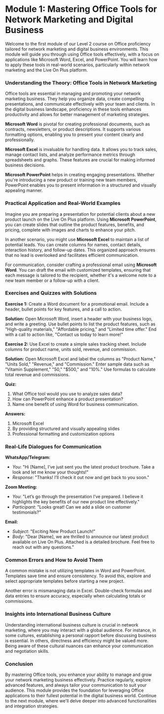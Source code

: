 # **Module 1: Mastering Office Tools for Network Marketing and Digital Business**

Welcome to the first module of our Level 2 course on Office proficiency tailored for network marketing and digital business environments. This module will guide you through using Office tools effectively, with a focus on applications like Microsoft Word, Excel, and PowerPoint. You will learn how to apply these tools in real-world scenarios, particularly within network marketing and the Live On Plus platform.

### Understanding the Theory: Office Tools in Network Marketing

Office tools are essential in managing and promoting your network marketing business. They help you organize data, create compelling presentations, and communicate effectively with your team and clients. In the digital business landscape, proficiency in these tools enhances productivity and allows for better management of marketing strategies.

**Microsoft Word** is pivotal for creating professional documents, such as contracts, newsletters, or product descriptions. It supports various formatting options, enabling you to present your content clearly and professionally.

**Microsoft Excel** is invaluable for handling data. It allows you to track sales, manage contact lists, and analyze performance metrics through spreadsheets and graphs. These features are crucial for making informed business decisions.

**Microsoft PowerPoint** helps in creating engaging presentations. Whether you're introducing a new product or training new team members, PowerPoint enables you to present information in a structured and visually appealing manner.

### Practical Application and Real-World Examples

Imagine you are preparing a presentation for potential clients about a new product launch on the Live On Plus platform. Using **Microsoft PowerPoint**, you can create slides that outline the product features, benefits, and pricing, complete with images and charts to enhance your pitch.

In another scenario, you might use **Microsoft Excel** to maintain a list of potential leads. You can create columns for names, contact details, interaction history, and follow-up dates. This organized approach ensures that no lead is overlooked and facilitates efficient communication.

For communication, consider crafting a professional email using **Microsoft Word**. You can draft the email with customized templates, ensuring that each message is tailored to the recipient, whether it's a welcome note to a new team member or a follow-up with a client.

### Exercises and Quizzes with Solutions

**Exercise 1:** Create a Word document for a promotional email. Include a header, bullet points for key features, and a call to action.

**Solution:** Open Microsoft Word, insert a header with your business logo, and write a greeting. Use bullet points to list the product features, such as "High-quality materials," "Affordable pricing," and "Limited time offer." End with a call to action like, "Contact us today to learn more!"

**Exercise 2:** Use Excel to create a simple sales tracking sheet. Include columns for product name, units sold, revenue, and commission.

**Solution:** Open Microsoft Excel and label the columns as "Product Name," "Units Sold," "Revenue," and "Commission." Enter sample data such as "Vitamin Supplement," "50," "$500," and "10%." Use formulas to calculate total revenue and commissions.

**Quiz:**
1. What Office tool would you use to analyze sales data?
2. How can PowerPoint enhance a product presentation?
3. Name one benefit of using Word for business communication.

**Answers:**
1. Microsoft Excel
2. By providing structured and visually appealing slides
3. Professional formatting and customization options

### Real-Life Dialogues for Communication

**WhatsApp/Telegram:**
- *You*: "Hi [Name], I’ve just sent you the latest product brochure. Take a look and let me know your thoughts!"
- *Response*: "Thanks! I’ll check it out now and get back to you soon."

**Zoom Meeting:**
- *You*: "Let’s go through the presentation I’ve prepared. I believe it highlights the key benefits of our new product line effectively."
- *Participant*: "Looks great! Can we add a slide on customer testimonials?"

**Email:**
- *Subject*: "Exciting New Product Launch!"
- *Body*: "Dear [Name], we are thrilled to announce our latest product available on Live On Plus. Attached is a detailed brochure. Feel free to reach out with any questions."

### Common Errors and How to Avoid Them

A common mistake is not utilizing templates in Word and PowerPoint. Templates save time and ensure consistency. To avoid this, explore and select appropriate templates before starting a new project.

Another error is mismanaging data in Excel. Double-check formulas and data entries to ensure accuracy, especially when calculating totals or commissions.

### Insights into International Business Culture

Understanding international business culture is crucial in network marketing, where you may interact with a global audience. For instance, in some cultures, establishing a personal rapport before discussing business is essential. In others, directness and efficiency might be valued more. Being aware of these cultural nuances can enhance your communication and negotiation skills.

### Conclusion

By mastering Office tools, you enhance your ability to manage and grow your network marketing business effectively. Practice regularly, explore advanced features, and always tailor your communication to suit your audience. This module provides the foundation for leveraging Office applications to their fullest potential in the digital business world. Continue to the next module, where we'll delve deeper into advanced functionalities and integration strategies.